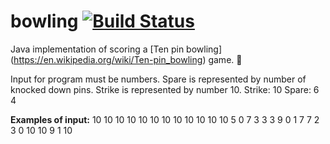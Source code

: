 # bowling [![Build Status](https://travis-ci.org/bendo/bowling.svg?branch=master)](https://travis-ci.org/bendo/bowling)

Java implementation of scoring a [Ten pin bowling] (https://en.wikipedia.org/wiki/Ten-pin_bowling) game. :bowling:

Input for program must be numbers. Spare is represented by number of knocked down pins. Strike is represented by number 10.
Strike: 10
Spare: 6 4

**Examples of input:**
10 10 10 10 10 10 10 10 10 10 10 10
5 0 7 3 3 3 9 0 1 7 7 2 3 0 10 10 9 1 10